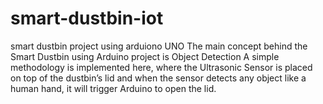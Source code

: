 # smart-dustbin-iot
smart dustbin project using arduiono UNO
The main concept behind the Smart Dustbin using Arduino project is Object Detection
A simple methodology is implemented here, where the Ultrasonic Sensor is placed on top of the dustbin’s lid and when the sensor detects any object like a human hand, it will trigger Arduino to open the lid.
